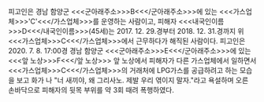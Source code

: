 피고인은 경남 함양군 <<<군아래주소>>>B<<</군아래주소>>>에 있는 <<<가스업체>>>'C'<<</가스업체>>>를 운영하는 사람이고, 피해자 <<<내국인이름>>>D<<</내국인이름>>>(45세)는 2017. 12. 29.경부터 2018. 12. 31.경까지 위 <<<가스업체>>>C<<</가스업체>>>에서 근무하다가 해직된 사람이다.
피고인은 2020. 7. 8. 17:00경 경남 함양군 <<<군아래주소>>>E<<</군아래주소>>>에 있는 <<<앞 노상>>>F<<</앞 노상>>> 앞 노상에서 피해자가 다른 가스업체에서 일하면서 <<<가스업체>>>C<<</가스업체>>>의 거래처에 LPG가스를 공급하려고 하는 모습을 보고 화가 나 "너 새끼야, 왜 그리사노. 제발 우리 엮이지 말자."라고 욕설하며 오른 손바닥으로 피해자의 뒷목 부위를 약 3회 때려 폭행하였다.